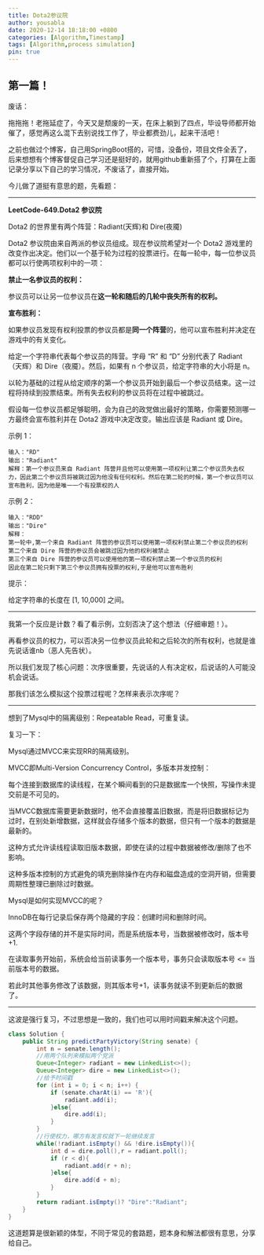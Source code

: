 ```yaml
---
title: Dota2参议院
author: yousabla
date: 2020-12-14 18:18:00 +0800
categories: [Algorithm,Timestamp]
tags: [Algorithm,process simulation]
pin: true
---
```


## 第一篇！

废话：

拖拖拖！老拖延症了，今天又是颓废的一天，在床上躺到了四点，毕设导师都开始催了，感觉再这么混下去别说找工作了，毕业都费劲儿，起来干活吧！

之前也做过个博客，自己用SpringBoot搭的，可惜，没备份，项目文件全丢了，后来想想有个博客督促自己学习还是挺好的，就用github重新搭了个，打算在上面记录分享以下自己的学习情况，不废话了，直接开始。

今儿做了道挺有意思的题，先看题：

------

**LeetCode-649.Dota2 参议院**

Dota2 的世界里有两个阵营：Radiant(天辉)和 Dire(夜魇)

Dota2 参议院由来自两派的参议员组成。现在参议院希望对一个 Dota2 游戏里的改变作出决定。他们以一个基于轮为过程的投票进行。在每一轮中，每一位参议员都可以行使两项权利中的一项：



**禁止一名参议员的权利：**

参议员可以让另一位参议员在**这一轮和随后的几轮中丧失所有的权利。**

**宣布胜利：**

如果参议员发现有权利投票的参议员都是**同一个阵营**的，他可以宣布胜利并决定在游戏中的有关变化。

 


给定一个字符串代表每个参议员的阵营。字母 “R” 和 “D” 分别代表了 Radiant（天辉）和 Dire（夜魇）。然后，如果有 n 个参议员，给定字符串的大小将是 n。

以轮为基础的过程从给定顺序的第一个参议员开始到最后一个参议员结束。这一过程将持续到投票结束。所有失去权利的参议员将在过程中被跳过。

假设每一位参议员都足够聪明，会为自己的政党做出最好的策略，你需要预测哪一方最终会宣布胜利并在 Dota2 游戏中决定改变。输出应该是 Radiant 或 Dire。

 

示例 1：

```
输入："RD"
输出："Radiant"
解释：第一个参议员来自 Radiant 阵营并且他可以使用第一项权利让第二个参议员失去权力，因此第二个参议员将被跳过因为他没有任何权利。然后在第二轮的时候，第一个参议员可以宣布胜利，因为他是唯一一个有投票权的人
```


示例 2：

```
输入："RDD"
输出："Dire"
解释：
第一轮中,第一个来自 Radiant 阵营的参议员可以使用第一项权利禁止第二个参议员的权利
第二个来自 Dire 阵营的参议员会被跳过因为他的权利被禁止
第三个来自 Dire 阵营的参议员可以使用他的第一项权利禁止第一个参议员的权利
因此在第二轮只剩下第三个参议员拥有投票的权利,于是他可以宣布胜利
```


提示：

给定字符串的长度在 [1, 10,000] 之间。

------

我第一个反应是计数？看了看示例，立刻否决了这个想法（仔细审题！）。

再看参议员的权力，可以否决另一位参议员此轮和之后轮次的所有权利，也就是谁先说话谁nb（恶人先告状）。

所以我们发现了核心问题：次序很重要，先说话的人有决定权，后说话的人可能没机会说话。

那我们该怎么模拟这个投票过程呢？怎样来表示次序呢？

------

想到了Mysql中的隔离级别：Repeatable Read，可重复读。

复习一下：

Mysql通过MVCC来实现RR的隔离级别。

MVCC即Multi-Version Concurrency Control，多版本并发控制：

每个连接到数据库的读线程，在某个瞬间看到的只是数据库一个快照，写操作未提交前是不可见的。

当MVCC数据库需要更新数据时，他不会直接覆盖旧数据，而是将旧数据标记为过时，在别处新增数据，这样就会存储多个版本的数据，但只有一个版本的数据是最新的。

这种方式允许读线程读取旧版本数据，即使在读的过程中数据被修改/删除了也不影响。

这种多版本控制的方式避免的填充删除操作在内存和磁盘造成的空洞开销，但需要周期性整理已删除过时数据。

Mysql是如何实现MVCC的呢？

InnoDB在每行记录后保存两个隐藏的字段：创建时间和删除时间。

这两个字段存储的并不是实际时间，而是系统版本号，当数据被修改时，版本号+1.

在读取事务开始前，系统会给当前读事务一个版本号，事务只会读取版本号 <= 当前版本号的数据。

若此时其他事务修改了该数据，则其版本号+1，读事务就读不到更新后的数据了。

------

这波是强行复习，不过思想是一致的，我们也可以用时间戳来解决这个问题。

```java
class Solution {
    public String predictPartyVictory(String senate) {
        int n = senate.length();
        //用两个队列来模拟两个党派
        Queue<Integer> radiant = new LinkedList<>();
        Queue<Integer> dire = new LinkedList<>();
        //给予时间戳
        for (int i = 0; i < n; i++) {
            if (senate.charAt(i) == 'R'){
                radiant.add(i);
            }else{
                dire.add(i);
            }
        }
        //行使权力，哪方有发言权就下一轮继续发言
        while(!radiant.isEmpty() && !dire.isEmpty()){
            int d = dire.poll(),r = radiant.poll();
            if (r < d){
                radiant.add(r + n);
            }else{
                dire.add(d + n);
            }
        }
        return radiant.isEmpty()? "Dire":"Radiant";
    }
}
```

这道题算是很新颖的体型，不同于常见的套路题，题本身和解法都很有意思，分享给自己。

















